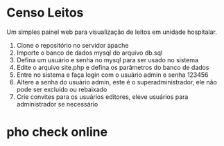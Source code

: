 # Censo Leitos

Um simples painel web para visualização de leitos em unidade hospitalar.

1. Clone o repositório no servidor apache
2. Importe o banco de dados mysql do arquivo db.sql
3. Defina um usuário e senha no mysql para ser usado no sistema
4. Edite o arquivo site.php e defina os parâmetros do banco de dados
5. Entre no sistema e faça login com o usuário admin e senha 123456
6. Altere a senha do usuário admin, este é o superadministrador, ele não pode ser excluído ou rebaixado
7. Crie convites para os usuários editores, eleve usuários para administrador se necessário
# pho check online
